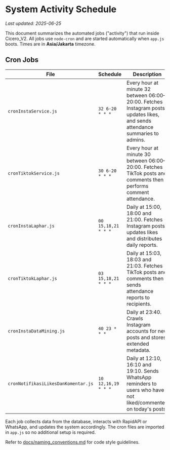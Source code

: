 # System Activity Schedule
*Last updated: 2025-06-25*

This document summarizes the automated jobs ("activity") that run inside Cicero_V2. All jobs use `node-cron` and are started automatically when `app.js` boots. Times are in **Asia/Jakarta** timezone.

## Cron Jobs

| File | Schedule | Description |
|------|----------|-------------|
| `cronInstaService.js` | `32 6-20 * * *` | Every hour at minute 32 between 06:00–20:00. Fetches Instagram posts, updates likes, and sends attendance summaries to admins. |
| `cronTiktokService.js` | `30 6-20 * * *` | Every hour at minute 30 between 06:00–20:00. Fetches TikTok posts and comments then performs comment attendance. |
| `cronInstaLaphar.js` | `00 15,18,21 * * *` | Daily at 15:00, 18:00 and 21:00. Fetches Instagram posts, updates likes and distributes daily reports. |
| `cronTiktokLaphar.js` | `03 15,18,21 * * *` | Daily at 15:03, 18:03 and 21:03. Fetches TikTok posts and comments then sends attendance reports to recipients. |
| `cronInstaDataMining.js` | `40 23 * * *` | Daily at 23:40. Crawls Instagram accounts for new posts and stores extended metadata. |
| `cronNotifikasiLikesDanKomentar.js` | `10 12,16,19 * * *` | Daily at 12:10, 16:10 and 19:10. Sends WhatsApp reminders to users who have not liked/commented on today's posts. |

Each job collects data from the database, interacts with RapidAPI or WhatsApp, and updates the system accordingly. The cron files are imported in `app.js` so no additional setup is required.


Refer to [docs/naming_conventions.md](naming_conventions.md) for code style guidelines.
